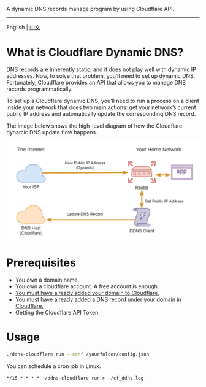 A dynamic DNS records manage program by using Cloudflare API.

---

English | [中文](./README_cn.md)

# What is Cloudflare Dynamic DNS?

DNS records are inherently static, and it does not play well with dynamic IP addresses. Now, to solve that problem, you’ll need to set up dynamic DNS. Fortunately, Cloudflare provides an API that allows you to manage DNS records programmatically.

To set up a Cloudflare dynamic DNS, you’ll need to run a process on a client inside your network that does two main actions: get your network’s current public IP address and automatically update the corresponding DNS record.

The image below shows the high-level diagram of how the Cloudflare dynamic DNS update flow happens.

![](images/ddns.png)

# Prerequisites

- You own a domain name.
- You own a cloudflare account. A free account is enough.
- [You must have already added your domain to Cloudflare.](https://community.cloudflare.com/t/step-1-adding-your-domain-to-cloudflare/64309)
- [You must have already added a DNS record under your domain in Cloudflare.](https://support.cloudflare.com/hc/en-us/articles/360019093151-Managing-DNS-records-in-Cloudflare#h_60566325041543261564371)
- Getting the Cloudflare API Token.

# Usage

``` bash
./ddns-cloudflare run --conf /yourfolder/config.json
```

You can schedule a cron job in Linux.
```
*/15 * * * * ~/ddns-cloudflare run > ~/cf_ddns.log
```